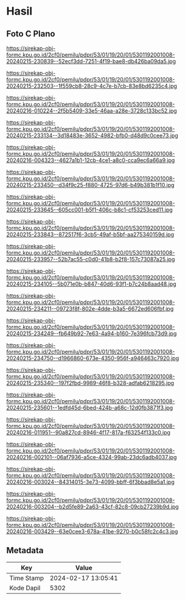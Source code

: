 # Hasil

## Foto C Plano

https://sirekap-obj-formc.kpu.go.id/2cf0/pemilu/pdpr/53/01/19/20/01/5301192001008-20240215-230839--52ecf3dd-7251-4f19-bae8-db426ba09da5.jpg

https://sirekap-obj-formc.kpu.go.id/2cf0/pemilu/pdpr/53/01/19/20/01/5301192001008-20240215-232503--1f559cb8-28c9-4c7e-b7cb-83e8bd6235c4.jpg

https://sirekap-obj-formc.kpu.go.id/2cf0/pemilu/pdpr/53/01/19/20/01/5301192001008-20240216-010224--2f5b5409-33e5-46aa-a28e-3728c133bc52.jpg

https://sirekap-obj-formc.kpu.go.id/2cf0/pemilu/pdpr/53/01/19/20/01/5301192001008-20240215-233134--3d18483e-3652-4982-bfb0-d48d9c0cee73.jpg

https://sirekap-obj-formc.kpu.go.id/2cf0/pemilu/pdpr/53/01/19/20/01/5301192001008-20240216-004323--4627a1b1-12cb-4ce1-a8c0-cca9ec6a66a9.jpg

https://sirekap-obj-formc.kpu.go.id/2cf0/pemilu/pdpr/53/01/19/20/01/5301192001008-20240215-233450--d34f9c25-f880-4725-97d6-b49b381b1f10.jpg

https://sirekap-obj-formc.kpu.go.id/2cf0/pemilu/pdpr/53/01/19/20/01/5301192001008-20240215-233645--605cc001-b5f1-406c-b8c1-cf53253ced11.jpg

https://sirekap-obj-formc.kpu.go.id/2cf0/pemilu/pdpr/53/01/19/20/01/5301192001008-20240215-233843--872517f6-3cb5-49af-b5bf-aa275340159d.jpg

https://sirekap-obj-formc.kpu.go.id/2cf0/pemilu/pdpr/53/01/19/20/01/5301192001008-20240215-233957--52b7ac55-c0d0-41b8-b2f8-157c73087a25.jpg

https://sirekap-obj-formc.kpu.go.id/2cf0/pemilu/pdpr/53/01/19/20/01/5301192001008-20240215-234105--5b071e0b-b847-40d6-93f1-b7c24b8aad48.jpg

https://sirekap-obj-formc.kpu.go.id/2cf0/pemilu/pdpr/53/01/19/20/01/5301192001008-20240215-234211--09723f8f-802e-4dde-b3a5-6672ed606fbf.jpg

https://sirekap-obj-formc.kpu.go.id/2cf0/pemilu/pdpr/53/01/19/20/01/5301192001008-20240215-234249--fb649b92-7e63-4a94-b160-7e396fcb73d9.jpg

https://sirekap-obj-formc.kpu.go.id/2cf0/pemilu/pdpr/53/01/19/20/01/5301192001008-20240215-234750--d1966860-673e-4350-956f-a946463c7920.jpg

https://sirekap-obj-formc.kpu.go.id/2cf0/pemilu/pdpr/53/01/19/20/01/5301192001008-20240215-235340--197f2fbd-9989-46f8-b328-adfab6218295.jpg

https://sirekap-obj-formc.kpu.go.id/2cf0/pemilu/pdpr/53/01/19/20/01/5301192001008-20240215-235601--1edfd45d-6bed-424b-a68c-12d0fb3871f3.jpg

https://sirekap-obj-formc.kpu.go.id/2cf0/pemilu/pdpr/53/01/19/20/01/5301192001008-20240216-011951--90a827cd-8946-4f17-817a-f63254f133c0.jpg

https://sirekap-obj-formc.kpu.go.id/2cf0/pemilu/pdpr/53/01/19/20/01/5301192001008-20240216-002101--06af7936-a5ce-4324-99ab-23dc6adb4037.jpg

https://sirekap-obj-formc.kpu.go.id/2cf0/pemilu/pdpr/53/01/19/20/01/5301192001008-20240216-003024--84314015-3e73-4099-bbff-6f3bbad8e5a1.jpg

https://sirekap-obj-formc.kpu.go.id/2cf0/pemilu/pdpr/53/01/19/20/01/5301192001008-20240216-003204--b2d5fe89-2a63-43cf-82c8-09cb27239b9d.jpg

https://sirekap-obj-formc.kpu.go.id/2cf0/pemilu/pdpr/53/01/19/20/01/5301192001008-20240216-003429--63e0cee3-678a-41be-9270-b0c58fc2c4c3.jpg


## Metadata

| Key        | Value               |
| ---------- | ------------------- |
| Time Stamp | 2024-02-17 13:05:41 |
| Kode Dapil | 5302                |



